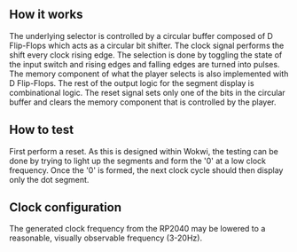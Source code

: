 ## How it works

The underlying selector is controlled by a circular buffer composed of D Flip-Flops which acts as a circular bit shifter.
The clock signal performs the shift every clock rising edge.
The selection is done by toggling the state of the input switch and rising edges and falling edges are turned into pulses.
The memory component of what the player selects is also implemented with D Flip-Flops.
The rest of the output logic for the segment display is combinational logic.
The reset signal sets only one of the bits in the circular buffer and clears the memory component that is controlled by the player.

## How to test

First perform a reset.
As this is designed within Wokwi, the testing can be done by trying to light up the segments and form the '0' at a low clock frequency.
Once the '0' is formed, the next clock cycle should then display only the dot segment.

## Clock configuration

The generated clock frequency from the RP2040 may be lowered to a reasonable, visually observable frequency (3-20Hz).
